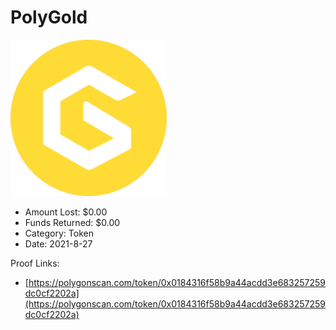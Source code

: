 # PolyGold
![PolyGold](/rektimages/PolyGold.png)
- Amount Lost: $0.00
- Funds Returned: $0.00
- Category: Token
- Date: 2021-8-27



Proof Links:
- [https://polygonscan.com/token/0x0184316f58b9a44acdd3e683257259dc0cf2202a](https://polygonscan.com/token/0x0184316f58b9a44acdd3e683257259dc0cf2202a)


